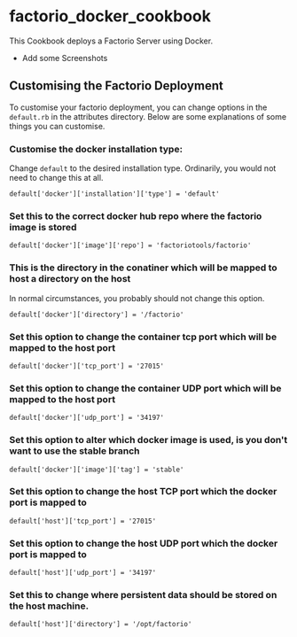 # factorio_docker_cookbook

This Cookbook deploys a Factorio Server using Docker.

- Add some Screenshots

## Customising the Factorio Deployment

To customise your factorio deployment, you can change options in the `default.rb` in the attributes directory.  Below are some explanations of some things you can customise.

### Customise the docker installation type:

Change `default` to the desired installation type. Ordinarily, you would not need to change this at all.

```
default['docker']['installation']['type'] = 'default'
```

### Set this to the correct docker hub repo where the factorio image is stored

```
default['docker']['image']['repo'] = 'factoriotools/factorio'
```

### This is the directory in the conatiner which will be mapped to host a directory on the host

In normal circumstances, you probably should not change this option.

````
default['docker']['directory'] = '/factorio'
````

### Set this option to change the container tcp port which will be mapped to the host port

````
default['docker']['tcp_port'] = '27015'
````

### Set this option to change the container UDP port which will be mapped to the host port

````
default['docker']['udp_port'] = '34197'
````

### Set this option to alter which docker image is used, is you don't want to use the stable branch

````
default['docker']['image']['tag'] = 'stable'
````

### Set this option to change the host TCP port which the docker port is mapped to

````
default['host']['tcp_port'] = '27015'
````

### Set this option to change the host UDP port which the docker port is mapped to

````
default['host']['udp_port'] = '34197'
````

### Set this to change where persistent data should be stored on the host machine.

````
default['host']['directory'] = '/opt/factorio'
````
